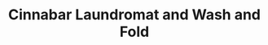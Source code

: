 ---
title: "Cinnabar Laundromat and Wash and Fold"
url: /guerneville/cinnabar-laundromat-and-wash-and-fold/
shop: laundry
---